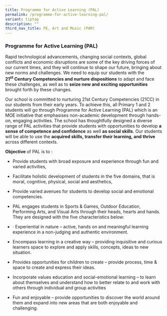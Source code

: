 ```yaml
---
title: Programme for Active Learning (PAL)
permalink: /programme-for-active-learning-pal/
variant: tiptap
description: ""
third_nav_title: PE, Art and Music (PAM)
---
```

<h3><strong>Programme for Active Learning (PAL)</strong></h3>
<p>Rapid technological advancements, changing social contexts, global conflicts
and economic disruptions are some of the key driving forces of our current
times, and they will continue to shape our future, bringing about new norms
and challenges. We need to equip our students with the <strong>21<sup>st</sup>&nbsp;Century Competencies and nurture dispositions</strong> to
adapt and face these challenges, as well as to <strong>seize new and exciting opportunities</strong> brought
forth by these changes.​</p>
<p>Our school is committed to nurturing 21st Century Competencies (21CC)
in our students from their early years. To achieve this, all Primary 1
and 2 students will go through Programme for Active Learning (PAL) which
is an MOE initiative that emphasises non-academic development through hands-on,
engaging activities. The school has thoughtfully designed a diverse range
of PAL activities that provide students with opportunities to develop <strong>a sense of competence and confidence</strong> as
well <strong>as social skills</strong>. Our students will be able to use
the <strong>acquired skills, transfer their learning, and thrive </strong>across
different contexts.</p>
<p><strong>Objective </strong>of PAL is to :</p>
<ul data-tight="true" class="tight">
<li>
<p>Provide students with broad exposure and experience through fun and varied
activities,</p>
</li>
<li>
<p>Facilitate holistic development of students in the five domains, that
is moral, cognitive, physical, social and aesthetics,</p>
</li>
<li>
<p>Provide varied avenues for students to develop social and emotional competencies.</p>
</li>
<li>
<p>PAL engages students in Sports &amp; Games, Outdoor Education, Performing
Arts, and Visual Arts through their heads, hearts and hands. They are designed
with the five characteristics below:</p>
</li>
<li>
<p>·&nbsp;Experiential in nature – active, hands on and meaningful learning
experience in a non-judging and authentic environment.</p>
</li>
<li>
<p>Encompass learning in a creative way – providing inquisitive and curious
learners space to explore and apply skills, concepts, ideas to new situation.</p>
</li>
<li>
<p>Provides opportunities for children to create – provide process, time
&amp; space to create and express their ideas.</p>
</li>
<li>
<p>Incorporate values education and social-emotional learning – to learn
about themselves and understand how to better relate to and work with others
through individual and group activities</p>
</li>
<li>
<p>Fun and enjoyable – provide opportunities to discover the world around
them and expand into new areas that are both enjoyable and challenging.</p>
</li>
</ul>
<p></p>
